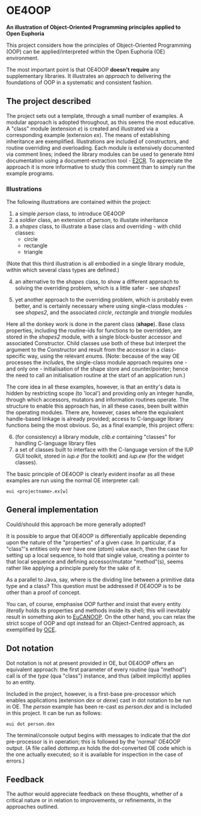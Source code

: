 # OE4OOP

**An illustration of Object-Oriented Programming principles applied to Open Euphoria**

This project considers how the principles of Object-Oriented Programming (OOP) can be applied/interpreted within the Open Euphoria (OE) environment.

The most important point is that OE4OOP **doesn't require** any supplementary libraries. It illustrates an *approach* to delivering the foundations of OOP in a systematic and consistent fashion.

## The project described

The project sets out a template, through a small number of examples. A modular approach is adopted throughout, as this seems the most educative. A "class" module (extension *e*) is created and illustrated via a corresponding example (extension *ex*). The means of establishing inheritance are exemplified. Illustrations are included of constructors, and routine overriding and overloading. Each module is
extensively documented via comment lines; indeed the library modules can be used to generate html documentation using a document-extraction tool - [E2CR](https://sourceforge.net/projects/e2cr/). To appreciate the approach it is more informative to study this comment than to simply run the example programs.

### Illustrations

The following illustrations are contained within the project:

1. a simple *person* class, to introduce OE4OOP
2. a *soldier* class, an extension of *person*, to illustate inheritance
3. a *shapes* class, to illustrate a base class and overriding - with child classes:
    * circle
    * rectangle
    * triangle

(Note that this third illustration is all embodied in a single library module, within which several class types are defined.)

4. an alternative to the *shapes* class, to show a different approach to solving the overriding problem, which is a little safer - see *shapes1*

5. yet another approach to the overriding problem, which is probably even better, and is certainly necessary where using single-class modules - see *shapes2*, and the associated *circle*, *rectangle* and *triangle* modules

Here all the donkey work is done in the parent class (**shape**). Base class properties, including the routine-ids for functions to be overridden, are stored in the *shapes2* module, with a single block-buster accessor and associated Constructor. Child classes use both of these but interpret the argument to the Constructor and result from the accessor in a class-specific way, using the relevant *enum*s. (Note: because of the way OE processes the *include*s, the single-class module approach requires one - and only one - initialisation of the shape store and counter/pointer; hence the need to call an initialisation routine at the start of an application run.)

The core idea in all these examples, however, is that an entity's data is hidden by restricting scope (to 'local') and providing only an integer handle, through which accessors, mutators and information routines operate. The structure to enable this approach has, in all these cases, been built within the operating modules. There are, however, cases where the equivalent handle-based linkage is already provided; access to C-language library functions being the most obvious. So, as a final example, this project offers:

6. (for consistency) a library module, *clib.e* containing "classes" for handling C-language library files
7. a set of classes built to interface with the C-language version of the IUP GUI toolkit, stored in *iup.e* (for the toolkit) and *iup.ew* (for the widget classes).

The basic principle of OE4OOP is clearly evident insofar as all these examples are run using the normal OE interpreter call:

`eui <projectname>.ex[w]`

## General implementation

Could/should this approach be more generally adopted?

It is possible to argue that OE4OOP is differentially applicable depending upon the nature of the "properties" of a given case. In particular, if a "class"'s entities only ever have one (*atom*) value each, then the case for setting up a local sequence, to hold that single value, creating a pointer to that local sequence and defining accessor/mutator "method"(s), seems rather like applying a principle purely for the sake of it.

As a parallel to Java, say, where is the dividing line between a primitive data type and a class? This question must be addressed if OE4OOP is to be other than a proof of concept.

You can, of course, emphasise OOP further and insist that every entity *literally* holds its properties and methods inside its shell; this will inevitably result in something akin to [EuCANOOP](https://sourceforge.net/projects/eucanoop/). On the other hand, you can relax the strict scope of OOP and opt instead for an Object-Centred approach, as exemplified by [OCE](https://bitbucket.org/CANewbould/object-centred-euphoria/src/master/).

## Dot notation

Dot notation is not at present provided in OE, but OE4OOP offers an equivalent approach: the first parameter of every routine (qua "method") call is of the *type* (qua "class") instance, and thus (albeit implicitly) applies to an entity.

Included in the project, however, is a first-base pre-processor which enables applications (extension *dex* or *dexw*) cast in dot notation to be run in OE. The *person* example has been re-cast as *person.dex* and is included in this project. It can be run as follows:

`eui dot person.dex`

The terminal/console output begins with messages to indicate that the *dot* pre-processor is in operation; this is followed by the 'normal' OE4OOP output. (A file called *dottemp.ex* holds the dot-converted OE code which is the one actually executed; so it is available for inspection in the case of errors.)

## Feedback

The author would appreciate feedback on these thoughts, whether of a critical nature or in relation to improvements, or refinements, in the approaches outlined.

